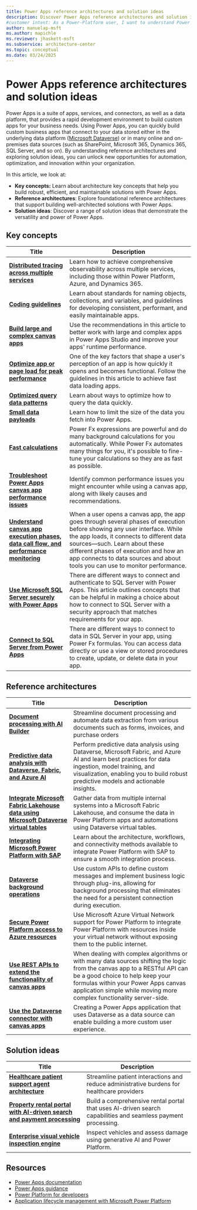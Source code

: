 ```yaml
---
title: Power Apps reference architectures and solution ideas
description: Discover Power Apps reference architectures and solution ideas to build custom business apps quickly and efficiently.
#customer intent: As a Power-Platform user, I want to understand Power Apps reference architectures so that I can build efficient custom business apps.
author: manuelap-msft
ms.author: mapichle
ms.reviewer: jhaskett-msft
ms.subservice: architecture-center
ms.topic: conceptual
ms.date: 03/24/2025
---
```


# Power Apps reference architectures and solution ideas

Power Apps is a suite of apps, services, and connectors, as well as a data platform, that provides a rapid development environment to build custom apps for your business needs. Using Power Apps, you can quickly build custom business apps that connect to your data stored either in the underlying data platform ([Microsoft Dataverse](/powerapps/maker/data-platform/data-platform-intro)) or in many online and on-premises data sources (such as SharePoint, Microsoft 365, Dynamics 365, SQL Server, and so on).
By understanding reference architectures and exploring solution ideas, you can unlock new opportunities for automation, optimization, and innovation within your organization.

In this article, we look at:

- **Key concepts:** Learn about architecture key concepts that help you build robust, efficient, and maintainable solutions with Power Apps.
- **Reference architectures**: Explore foundational reference architectures that support building well-architected solutions with Power Apps.
- **Solution ideas**: Discover a range of solution ideas that demonstrate the versatility and power of Power Apps.

## Key concepts

| Title | Description |
| --- | --- |
| **[Distributed tracing across multiple services](../reference-architectures/distributed-tracing.md)** | Learn how to achieve comprehensive observability across multiple services, including those within Power Platform, Azure, and Dynamics 365. |
| **[Coding guidelines](/power-apps/guidance/coding-guidelines/overview)** | Learn about standards for naming objects, collections, and variables, and guidelines for developing consistent, performant, and easily maintainable apps. |
| **[Build large and complex canvas apps](/power-apps/maker/canvas-apps/working-with-large-apps)** | Use the recommendations in this article to better work with large and complex apps in Power Apps Studio and improve your apps' runtime performance. | 
| **[Optimize app or page load for peak performance](/power-apps/maker/canvas-apps/fast-app-page-load)** | One of the key factors that shape a user's perception of an app is how quickly it opens and becomes functional. Follow the guidelines in this article to achieve fast data loading apps. | 
| **[Optimized query data patterns](/power-apps/maker/canvas-apps/optimized-query-data-patterns)** | Learn about ways to optimize how to query the data quickly. | 
| **[Small data payloads](/power-apps/maker/canvas-apps/small-data-payloads)** | Learn how to limit the size of the data you fetch into Power Apps. | 
| **[Fast calculations](/power-apps/maker/canvas-apps/efficient-calculations)** | Power Fx expressions are powerful and do many background calculations for you automatically. While Power Fx automates many things for you, it's possible to fine-tune your calculations so they are as fast as possible. | 
| **[Troubleshoot Power Apps canvas app performance issues](/troubleshoot/power-platform/power-apps/canvas-app-performance/troubleshoot-perf-table)** | Identify common performance issues you might encounter while using a canvas app, along with likely causes and recommendations. |
| **[Understand canvas app execution phases, data call flow, and performance monitoring](/power-apps/maker/canvas-apps/execution-phases-data-flow)** | When a user opens a canvas app, the app goes through several phases of execution before showing any user interface. While the app loads, it connects to different data sources—such. Learn about these different phases of execution and how an app connects to data sources and about tools you can use to monitor performance. |  
| **[Use Microsoft SQL Server securely with Power Apps](/power-apps/maker/canvas-apps/connections/sql-server-security)** | There are different ways to connect and authenticate to SQL Server with Power Apps. This article outlines concepts that can be helpful in making a choice about how to connect to SQL Server with a security approach that matches requirements for your app. |
| **[Connect to SQL Server from Power Apps](/power-apps/maker/canvas-apps/connections/connection-azure-sqldatabase)** | There are different ways to connect to data in SQL Server in your app, using Power Fx formulas. You can access data directly or use a view or stored procedures to create, update, or delete data in your app. |

## Reference architectures

| Title | Description |
| --- | --- |
| **[Document processing with AI Builder](../reference-architectures/ai-document-processing.md)** | Streamline document processing and automate data extraction from various documents such as forms, invoices, and purchase orders |
| **[Predictive data analysis with Dataverse, Fabric, and Azure AI](../reference-architectures/ai-predictive-data-analysis.md)** | Perform predictive data analysis using Dataverse, Microsoft Fabric, and Azure AI and learn best practices for data ingestion, model training, and visualization, enabling you to build robust predictive models and actionable insights. |
| **[​Integrate Microsoft Fabric Lakehouse data using Microsoft Dataverse virtual tables](../reference-architectures/app-integrate-lakehouse.md)** | Gather data from multiple internal systems into a Microsoft Fabric Lakehouse, and consume the data in Power Platform apps and automations using Dataverse virtual tables. |
| **[Integrating Microsoft Power Platform with SAP](../reference-architectures/arch-pattern-sap.md)** | Learn about the architecture, workflows, and connectivity methods available to integrate Power Platform with SAP to ensure a smooth integration process. |
| **[Dataverse background operations](../reference-architectures/dataverse-background-operations.md)** | Use custom APIs to define custom messages and implement business logic through plug-ins, allowing for background processing that eliminates the need for a persistent connection during execution. |
| **[Secure Power Platform access to Azure resources](../reference-architectures/secure-access-azure-resources.md)** | Use Microsoft Azure Virtual Network support for Power Platform to integrate Power Platform with resources inside your virtual network without exposing them to the public internet. |
| **[Use REST APIs to extend the functionality of canvas apps](../reference-architectures/custom-connector-canvas.md)** | When dealing with complex algorithms or with many data sources shifting the logic from the canvas app to a RESTful API can be a good choice to help keep your formulas within your  Power Apps canvas application simple while moving more complex functionality server-side. |
| **[​Use the Dataverse connector with canvas apps​](../reference-architectures/dataverse-canvas-app.md)** | Creating a Power Apps application that uses Dataverse as a data source can enable building a more custom user experience. |

## Solution ideas

| Title | Description |
| --- | --- |
| **[Healthcare patient support agent architecture](../solution-ideas/agent-healthcare-patient-support.md)** | Streamline patient interactions and reduce administrative burdens for healthcare providers |
| **[Property rental portal with AI-driven search and payment processing](../solution-ideas/agent-rental-portal.md)** | Build a comprehensive rental portal that uses AI-driven search capabilities and seamless payment processing. |
| **[Enterprise visual vehicle inspection engine](../solution-ideas/app-evvie.md)** | Inspect vehicles and assess damage using generative AI and Power Platform. |

## Resources

- [Power Apps documentation](/power-apps/)
- [Power Apps guidance](/power-apps/guidance/)
- [Power Platform for developers](/power-platform/developer/get-started)
- [Application lifecycle management with Microsoft Power Platform](/power-platform/alm/)

